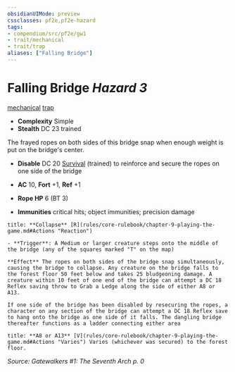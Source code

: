 ```yaml
---
obsidianUIMode: preview
cssclasses: pf2e,pf2e-hazard
tags:
- compendium/src/pf2e/gw1
- trait/mechanical
- trait/trap
aliases: ["Falling Bridge"]
---
```

# Falling Bridge *Hazard 3*  
[mechanical](rules/traits/mechanical.md "Mechanical Hazard Trait")  [trap](rules/traits/trap.md "Trap Hazard Trait")  

- **Complexity** Simple
- **Stealth** DC 23 trained  

The frayed ropes on both sides of this bridge snap when enough weight is put on the bridge's center.

- **Disable** DC 20 [Survival](compendium/skills.md#Survival) (trained) to reinforce and secure the ropes on one side of the bridge  

- **AC** 10, **Fort** +1, **Ref** +1
- **Rope HP** 6 (BT 3)
- **Immunities** critical hits; object immunities; precision damage

```ad-embed-ability
title: **Collapse** [R](rules/core-rulebook/chapter-9-playing-the-game.md#Actions "Reaction")

- **Trigger**: A Medium or larger creature steps onto the middle of the bridge (any of the squares marked "T" on the map)

**Effect** The ropes on both sides of the bridge snap simultaneously, causing the bridge to collapse. Any creature on the bridge falls to the forest floor 50 feet below and takes 25 bludgeoning damage. A creature within 10 feet of one end of the bridge can attempt a DC 18 Reflex saving throw to Grab a Ledge along the side of either A8 or A13.

If one side of the bridge has been disabled by resecuring the ropes, a character on any section of the bridge can attempt a DC 18 Reflex save to hang onto the bridge as one side of it falls. The dangling bridge thereafter functions as a ladder connecting either area
```
```ad-embed-ability
title: **A8 or A13** [V](rules/core-rulebook/chapter-9-playing-the-game.md#Actions "Varies") Varies (whichever was secured) to the forest floor.
```

*Source: Gatewalkers #1: The Seventh Arch p. 0*